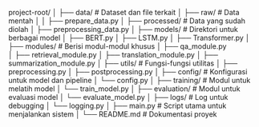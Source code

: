 project-root/
│
├── data/               # Dataset dan file terkait
│   ├── raw/            # Data mentah
│   │   ├── prepare_data.py
│   ├── processed/      # Data yang sudah diolah
│   ├── preprocessing_data.py
│
├── models/             # Direktori untuk berbagai model
│   ├── BERT.py
│   ├── LSTM.py
│   ├── Transformer.py
│
├── modules/            # Berisi modul-modul khusus
│   ├── qa_module.py    
│   ├── retrieval_module.py
│   ├── translation_module.py
│   ├── summarization_module.py
│
├── utils/              # Fungsi-fungsi utilitas
│   ├── preprocessing.py
│   ├── postprocessing.py
│
├── config/             # Konfigurasi untuk model dan pipeline
│   └── config.py
│
├── training/           # Modul untuk melatih model
│   └── train_model.py
│
├── evaluation/         # Modul untuk evaluasi model
│   └── evaluate_model.py
│
├── logs/               # Log untuk debugging
│   └── logging.py
│
├── main.py             # Script utama untuk menjalankan sistem
│
└── README.md           # Dokumentasi proyek
